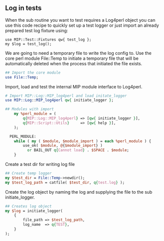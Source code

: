 ## Log in tests
When the sub routine you want to test requires a Log4perl object you can use this code recipe to quickly set up a test logger or just import an already prepared test log fixture using:

```
use MIP::Test::Fixtures qw{ test_log };
my $log = test_log();
```

We are going to need a temporary file to write the log config to. Use the core perl module File::Temp to initiate a temporary file that will be automatically deleted when the process that initiated the file exists.

```Perl
## Import the core module
use File::Temp;
```

Import, load and test the internal MIP module interface to Log4perl.

```Perl
# Import MIP::Log::MIP_log4perl and load initate_logger
use MIP::Log::MIP_log4perl qw{ initiate_logger };

## Modules with import
    my %perl_module = (
        q{MIP::Log::MIP_log4perl} => [qw{ initiate_logger }],
        q{MIP::Script::Utils}     => [qw{ help }],
    );

  PERL_MODULE:
    while ( my ( $module, $module_import ) = each %perl_module ) {
        use_ok( $module, @{$module_import} )
          or BAIL_OUT q{Cannot load} . $SPACE . $module;
    }
```

Create a test dir for writing log file 

```Perl
## Create temp logger
my $test_dir = File::Temp->newdir();
my $test_log_path = catfile( $test_dir, q{test.log} );
```

Create the log object by naming the log and supplying the file to the sub initiate_logger.
```Perl
## Creates log object
my $log = initiate_logger(
    {
        file_path => $test_log_path,
        log_name  => q{TEST},
    }
);
```
